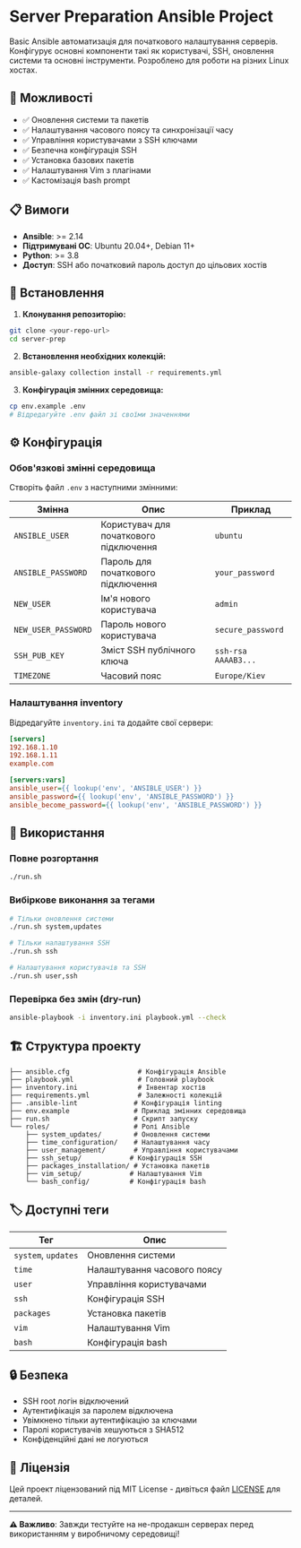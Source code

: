 # Server Preparation Ansible Project

Basic Ansible автоматизація для початкового налаштування серверів. Конфігурує основні компоненти такі як користувачі, SSH, оновлення системи та основні інструменти. Розроблено для роботи на різних Linux хостах.

## 🚀 Можливості

- ✅ Оновлення системи та пакетів
- ✅ Налаштування часового поясу та синхронізації часу
- ✅ Управління користувачами з SSH ключами
- ✅ Безпечна конфігурація SSH
- ✅ Установка базових пакетів
- ✅ Налаштування Vim з плагінами
- ✅ Кастомізація bash prompt

## 📋 Вимоги

- **Ansible**: >= 2.14
- **Підтримувані ОС**: Ubuntu 20.04+, Debian 11+
- **Python**: >= 3.8
- **Доступ**: SSH або початковий пароль доступ до цільових хостів

## 🔧 Встановлення

1. **Клонування репозиторію:**
```bash
git clone <your-repo-url>
cd server-prep
```

2. **Встановлення необхідних колекцій:**
```bash
ansible-galaxy collection install -r requirements.yml
```

3. **Конфігурація змінних середовища:**
```bash
cp env.example .env
# Відредагуйте .env файл зі своїми значеннями
```

## ⚙️ Конфігурація

### Обов'язкові змінні середовища

Створіть файл `.env` з наступними змінними:

| Змінна | Опис | Приклад |
|--------|------|---------|
| `ANSIBLE_USER` | Користувач для початкового підключення | `ubuntu` |
| `ANSIBLE_PASSWORD` | Пароль для початкового підключення | `your_password` |
| `NEW_USER` | Ім'я нового користувача | `admin` |
| `NEW_USER_PASSWORD` | Пароль нового користувача | `secure_password` |
| `SSH_PUB_KEY` | Зміст SSH публічного ключа | `ssh-rsa AAAAB3...` |
| `TIMEZONE` | Часовий пояс | `Europe/Kiev` |

### Налаштування inventory

Відредагуйте `inventory.ini` та додайте свої сервери:

```ini
[servers]
192.168.1.10
192.168.1.11
example.com

[servers:vars]
ansible_user={{ lookup('env', 'ANSIBLE_USER') }}
ansible_password={{ lookup('env', 'ANSIBLE_PASSWORD') }}
ansible_become_password={{ lookup('env', 'ANSIBLE_PASSWORD') }}
```

## 🚀 Використання

### Повне розгортання
```bash
./run.sh
```

### Вибіркове виконання за тегами
```bash
# Тільки оновлення системи
./run.sh system,updates

# Тільки налаштування SSH
./run.sh ssh

# Налаштування користувачів та SSH
./run.sh user,ssh
```

### Перевірка без змін (dry-run)
```bash
ansible-playbook -i inventory.ini playbook.yml --check
```

## 🏗️ Структура проекту

```
├── ansible.cfg                 # Конфігурація Ansible
├── playbook.yml                # Головний playbook
├── inventory.ini               # Інвентар хостів
├── requirements.yml            # Залежності колекцій
├── .ansible-lint              # Конфігурація linting
├── env.example                # Приклад змінних середовища
├── run.sh                     # Скрипт запуску
└── roles/                     # Ролі Ansible
    ├── system_updates/        # Оновлення системи
    ├── time_configuration/    # Налаштування часу
    ├── user_management/       # Управління користувачами
    ├── ssh_setup/            # Конфігурація SSH
    ├── packages_installation/ # Установка пакетів
    ├── vim_setup/            # Налаштування Vim
    └── bash_config/          # Конфігурація bash
```

## 🏷️ Доступні теги

| Тег | Опис |
|-----|------|
| `system`, `updates` | Оновлення системи |
| `time` | Налаштування часового поясу |
| `user` | Управління користувачами |
| `ssh` | Конфігурація SSH |
| `packages` | Установка пакетів |
| `vim` | Налаштування Vim |
| `bash` | Конфігурація bash |

## 🔒 Безпека

- SSH root логін відключений
- Аутентифікація за паролем відключена
- Увімкнено тільки аутентифікацію за ключами
- Паролі користувачів хешуються з SHA512
- Конфіденційні дані не логуються

## 📝 Ліцензія

Цей проект ліцензований під MIT License - дивіться файл [LICENSE](LICENSE) для деталей.

---

**⚠️ Важливо**: Завжди тестуйте на не-продакшн серверах перед використанням у виробничому середовищі!